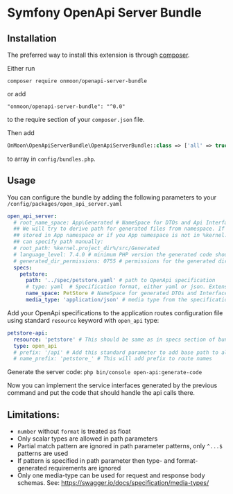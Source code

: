 # Symfony OpenApi Server Bundle

## Installation

The preferred way to install this extension is through [composer](http://getcomposer.org/download/).

Either run

```
composer require onmoon/openapi-server-bundle
```

or add

```
"onmoon/openapi-server-bundle": "^0.0"
```

to the require section of your `composer.json` file.

Then add 
```php
OnMoon\OpenApiServerBundle\OpenApiServerBundle::class => ['all' => true],
```
to array in `config/bundles.php`.

## Usage

You can configure the bundle by adding the following parameters to your `/config/packages/open_api_server.yaml`

```yaml
open_api_server:
  # root_name_space: App\Generated # NameSpace for DTOs and Api Interfaces
  ## We will try to derive path for generated files from namespace. If you do not want them to be 
  ## stored in App namespace or if you App namespace is not in %kernel.project_dir%/src/, then you
  ## can specify path manually:
  # root_path: %kernel.project_dir%/src/Generated 
  # language_level: 7.4.0 # minimum PHP version the generated code should be compatible with
  # generated_dir_permissions: 0755 # permissions for the generated directories
  specs:
    petstore:
      path: '../spec/petstore.yaml' # path to OpenApi specification
      # type: yaml  # Specification format, either yaml or json. Extension is used if omitted
      name_space: PetStore # NameSpace for generated DTOs and Interfaces
      media_type: 'application/json' # media type from the specification files to use for generating request and response DTOs
```

Add your OpenApi specifications to the application routes configuration file using standard `resource` keyword 
with `open_api` type:

```yaml
petstore-api:
  resource: 'petstore' # This should be same as in specs section of bundle config
  type: open_api
  # prefix: '/api' # Add this standard parameter to add base path to all paths in api
  # name_prefix: 'petstore_' # This will add prefix to route names 
```

Generate the server code: `php bin/console open-api:generate-code`

Now you can implement the service interfaces generated by the previous command and put the code that should
handle the api calls there.

## Limitations:

- `number` without `format` is treated as float
- Only scalar types are allowed in path parameters
- Partial match pattern are ignored in path parameter patterns, only `^...$` patterns are used
- If pattern is specified in path parameter then type- and format-generated requirements are ignored
- Only one media-type can be used for request and response body schemas. See: https://swagger.io/docs/specification/media-types/
